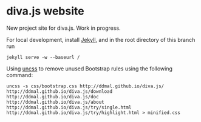 # diva.js website
New project site for diva.js. Work in progress.

For local development, install [Jekyll](http://jekyllrb.com/), and in the root directory of this branch run
```
jekyll serve -w --baseurl /
```

Using [uncss](https://github.com/giakki/uncss) to remove unused Bootstrap rules using the following command:

```
uncss -s css/bootstrap.css http://ddmal.github.io/diva.js/ http://ddmal.github.io/diva.js/download http://ddmal.github.io/diva.js/doc http://ddmal.github.io/diva.js/about http://ddmal.github.io/diva.js/try/single.html http://ddmal.github.io/diva.js/try/highlight.html > minified.css
```
